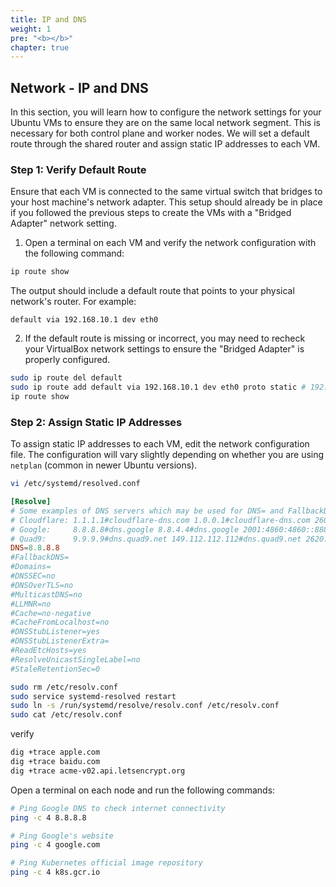 ```yaml
---
title: IP and DNS 
weight: 1
pre: "<b></b>"
chapter: true
---
```


##  Network - IP and DNS

In this section, you will learn how to configure the network settings for your Ubuntu VMs to ensure they are on the same local network segment. This is necessary for both control plane and worker nodes. We will set a default route through the shared router and assign static IP addresses to each VM.

### Step 1: Verify Default Route

Ensure that each VM is connected to the same virtual switch that bridges to your host machine's network adapter. This setup should already be in place if you followed the previous steps to create the VMs with a "Bridged Adapter" network setting.

1. Open a terminal on each VM and verify the network configuration with the following command:

```bash
ip route show
```

The output should include a default route that points to your physical network's router. For example:

```plaintext
default via 192.168.10.1 dev eth0
```

2. If the default route is missing or incorrect, you may need to recheck your VirtualBox network settings to ensure the "Bridged Adapter" is properly configured.

```sh
sudo ip route del default
sudo ip route add default via 192.168.10.1 dev eth0 proto static # 192.168.10.1 is the IP address of your router.
ip route show
```

### Step 2: Assign Static IP Addresses

To assign static IP addresses to each VM, edit the network configuration file. The configuration will vary slightly depending on whether you are using `netplan` (common in newer Ubuntu versions).

```sh
vi /etc/systemd/resolved.conf
```

```conf
[Resolve]
# Some examples of DNS servers which may be used for DNS= and FallbackDNS=:
# Cloudflare: 1.1.1.1#cloudflare-dns.com 1.0.0.1#cloudflare-dns.com 2606:4700:4700::1111#cloudflare-dns.com 2606:4700:4700::1001#cloudflare-dns.com
# Google:     8.8.8.8#dns.google 8.8.4.4#dns.google 2001:4860:4860::8888#dns.google 2001:4860:4860::8844#dns.google
# Quad9:      9.9.9.9#dns.quad9.net 149.112.112.112#dns.quad9.net 2620:fe::fe#dns.quad9.net 2620:fe::9#dns.quad9.net
DNS=8.8.8.8
#FallbackDNS=
#Domains=
#DNSSEC=no
#DNSOverTLS=no
#MulticastDNS=no
#LLMNR=no
#Cache=no-negative
#CacheFromLocalhost=no
#DNSStubListener=yes
#DNSStubListenerExtra=
#ReadEtcHosts=yes
#ResolveUnicastSingleLabel=no
#StaleRetentionSec=0
```

```sh
sudo rm /etc/resolv.conf
sudo service systemd-resolved restart
sudo ln -s /run/systemd/resolve/resolv.conf /etc/resolv.conf
sudo cat /etc/resolv.conf
```

verify

```sh
dig +trace apple.com
dig +trace baidu.com
dig +trace acme-v02.api.letsencrypt.org
```

Open a terminal on each node and run the following commands:

```bash
# Ping Google DNS to check internet connectivity
ping -c 4 8.8.8.8

# Ping Google's website
ping -c 4 google.com

# Ping Kubernetes official image repository
ping -c 4 k8s.gcr.io
```
